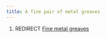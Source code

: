 ```yaml
---
title: A fine pair of metal greaves
---
```


1.  REDIRECT [Fine metal greaves](Fine_metal_greaves "wikilink")